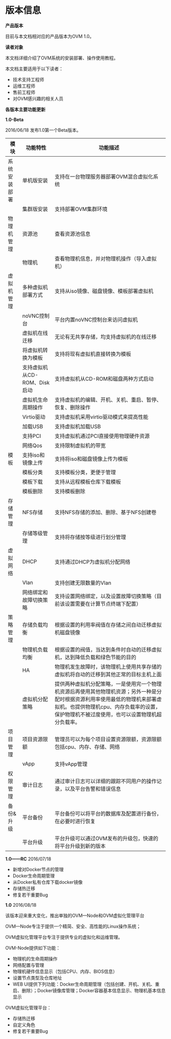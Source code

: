 # 版本信息


**产品版本**

目前与本文档相对应的产品版本为OVM 1.0。

**读者对象**

本文档详细介绍了OVM系统的安装部署、操作使用教程。

本文档主要适用于以下读者：

* 技术支持工程师
* 运维工程师
* 售前工程师
* 对OVM感兴趣的相关人员


**各版本主要功能更新**


**1.0-Beta**

2016/06/18 发布1.0第一个Beta版本。

| 模块 | 功能特性 | 功能描述 |
| -- | -- | -- |
| 系统安装部署 |单机版安装 | 支持在一台物理服务器部署OVM混合虚拟化系统 |
|  | 集群版安装 | 支持部署OVM集群环境 |
| 物理机管理 | 资源池| 查看资源池信息 |
|  | 物理机 |查看物理机信息，并对物理机操作（导入虚拟机） |
| 虚拟机管理 | 多种虚拟机部署方式	| 支持从iso镜像、磁盘镜像、模板部署虚拟机 |
|  | noVNC控制台 | 平台内置noVNC控制台来访问虚拟机 |
|  | 虚拟机在线迁移| 无论有无共享存储，均支持虚拟机的在线迁移 |
|  | 将虚拟机转换为模板| 支持将现有虚拟机直接转换为模板 |
|  |支持虚拟机从CD-ROM、Disk启动 | 支持虚拟机从CD-ROM和磁盘两种方式启动 |
|  | 虚拟机生命周期操作 | 支持虚拟机的编辑、开机、关机、重启、暂停、恢复、删除操作 |
|  | Virtio驱动|支持虚拟机采用virtio驱动模式来提高性能 |
| | 加载USB|支持虚拟机加载USB |
|  | 支持PCI |支持虚拟机通过PCI直接使用物理硬件资源 |
| | 网络Qos | 支持限制虚拟机的带宽 |
| 模板 | 支持iso和镜像上传 | 支持将iso和磁盘镜像上传为模板 |
|  | 模板分类 | 支持模板分类，更便于管理 |
|  | 模板下载 | 支持从远程模板仓库下载模板 |
|  | 模板删除 |支持模板删除 |
| 存储管理 | NFS存储 |支持NFS存储的添加、删除、基于NFS创建卷 |
|  | 存储等级管理 | 支持将存储按等级进行划分管理 |
|虚拟网络 | DHCP | 支持通过DHCP为虚拟机分配网络 |
|  | Vlan | 支持创建无限数量的Vlan |
|  | 网络绑定和故障切换策略 | 支持设置网络绑定，以及设置故障切换策略（目前该设置需要在计算节点终端下配置） |
| 策略管理 | 存储负载均衡 | 根据设置的利用率阀值在存储之间自动迁移虚拟机磁盘镜像 |
|  | 物理机负载均衡 | 根据设置的阀值，当达到条件时自动的迁移虚拟机，达到降低负载和绿色节能的目的 |
| | HA | 物理机发生故障时，该物理机上使用共享存储的虚拟机将自动的迁移到其他正常的目标主机上面 |
|  | 虚拟机分配策略 | 提供两种虚拟机分配策略，一是使用完一个物理机资源后再使用其他物理机资源；另外一种是分配时根据资源利用率使用最低的物理机来部署虚拟机。也提供物理机cpu、内存负载率的设置，保护物理机不被过度使用，也可以设置物理机超分负载率。 |
| 项目管理 | 项目资源限额 | 管理员可以为每个项目设置资源限额，资源限额包括cpu、内存、存储、网络 |
|  | vApp | 支持vApp管理 |
| 权限管理| 审计日志 | 通过审计日志可以详细的跟踪不同用户的操作记录，以及平台告警和错误信息|
| 备份&升级 | 平台备份 |平台备份可以将平台的数据库及配置进行备份，在必要时进行恢复 |
|  |平台升级 |平台升级可以通过OVM发布的升级包，快速的将平台升级到新的版本 |

**1.0——RC**
2016/07/18

* 新增对Docker节点的管理
* Docker生命周期管理
* 从Docker私有仓库下载docker镜像
* 存储热迁移
* 修复若干重要Bug

**1.0**
2016/08/18

该版本迎来重大变化，推出单独的OVM—Node和OVM虚拟化管理平台

OVM—Node专注于提供一个精简、安全、高性能的Linux操作系统；

OVM虚拟化管理平台专注于提供专业的虚拟化和运维管理。

OVM-Node提供如下功能：

* 物理机的生命周期操作
* 网络配置与管理
* 物理机硬件信息显示（包括CPU、内存、BIOS信息）
* 设置节点类型及仓库地址
* WEB UI提供下列功能：Docker生命周期管理（包括创建、开机、关机、重启、删除）；Docker镜像库管理；Docker容器基本信息显示、物理机基本信息显示

OVM虚拟化管理平台：

* 存储热迁移
* 自定义角色
* 修复若干重要Bug





